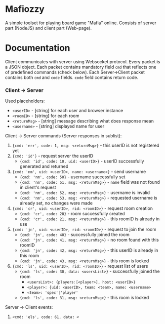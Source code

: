 # Mafiozzy

A simple toolset for playing board game "Mafia" online.
Consists of server part (NodeJS) and client part (Web-page).

# Documentation

Client communicates with server using Websocket protocol.
Every packet is a JSON object.
Each packet contains mandatory field `cmd` that reflects one of
predefined commands (check below).
Each Server->Client packet contains both `cmd` and `code` fields.
`code` field contains return code.

### Client -> Server

Used placeholders:

* `<userID>` - [string] for each user and browser instance
* `<roomID>` - [string] for each room
* `<returnMsg>` - [string] message describing what does response mean
* `<username>` - [string] displayed name for user

Client -> Server commands (Server responses in sublist):
 
1. `{cmd: 'err', code: 1, msg: <returnMsg>}` - this userID is not registered yet
2. `{cmd: 'id'}` - request server the userID
    * `{cmd: 'id', code: 10, uid: <userID>}` - userID successfully generated and returned
2. `{cmd: 'nm', uid: <userID>, name: <username>}` - send username
    * `{cmd: 'nm', code: 50}` - username successfully set
    * `{cmd: 'nm', code: 51, msg: <returnMsg>}` - `name` field was not found in client's request
    * `{cmd: 'nm', code: 52, msg: <returnMsg>}` - username is invalid
    * `{cmd: 'nm', code: 53, msg: <returnMsg>}` - requested username is already set, no changes were made
3. `{cmd: 'cr', uid: <userID>, rid: <roomID>}` - request room creation
    * `{cmd: 'cr', code: 20}` - room successfully created
    * `{cmd: 'cr', code: 21, msg: <returnMsg>}` - this roomID is already in use
4. `{cmd: 'jn', uid: <userID>, rid: <roomID>}` - request to join the room
    * `{cmd: 'jn', code: 40}` - successfully joined the room
    * `{cmd: 'jn', code: 41, msg: <returnMsg>}` - no room found with this roomID
    * `{cmd: 'jn', code: 42, msg: <returnMsg>}` - this userID is already in this room
    * `{cmd: 'jn', code: 43, msg: <returnMsg>}` - this room is locked
5. `{cmd: 'ls', uid: <userID>, rid: <roomID>}` - request list of users
    * `{cmd: 'ls', code: 30, data: <usersList>}` - successfully joined the room
        * `<usersList>: {players:[<player>], host: <userID>}`
        * `<player>: {uid: <userID>, team: <team>, name: <username>`
        * `<team>: 'spec'|'player'`
    * `{cmd: 'ls', code: 31, msg: <returnMsg>}` - this room is locked
    
Server -> Client events:
1. `<cmd: 'els', code: 61, data: <`